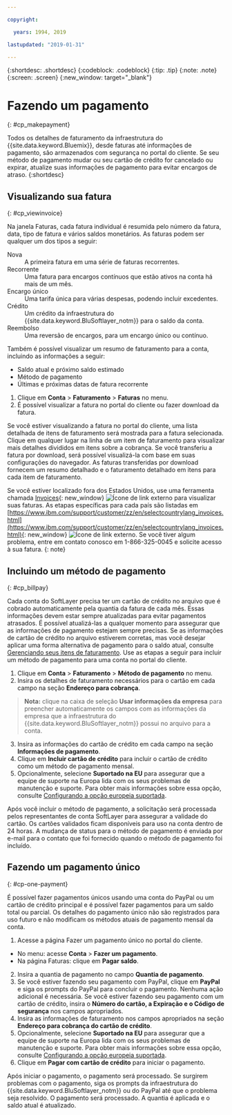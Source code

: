 ```yaml
---

copyright:

  years: 1994, 2019

lastupdated: "2019-01-31"

---
```


{:shortdesc: .shortdesc}
{:codeblock: .codeblock}
{:tip: .tip}
{:note: .note}
{:screen: .screen}
{:new_window: target="_blank"}


# Fazendo um pagamento
{: #cp_makepayment}

Todos os detalhes de faturamento da infraestrutura do {{site.data.keyword.Bluemix}}, desde faturas até informações de pagamento, são armazenados com segurança no portal do cliente. Se seu método de pagamento mudar ou seu cartão de crédito for cancelado ou expirar, atualize suas informações de pagamento para evitar encargos de atraso.
{:shortdesc}

## Visualizando sua fatura
{: #cp_viewinvoice}

Na janela Faturas, cada fatura individual é resumida pelo número da fatura, data, tipo de fatura e vários saldos monetários. As faturas podem ser qualquer um dos tipos a seguir:

<dl>
<dt>Nova</dt>
<dd>A primeira fatura em uma série de faturas recorrentes.</dd>
<dt>Recorrente</dt>
<dd>Uma fatura para encargos contínuos que estão ativos na conta há mais de um mês.</dd>
<dt>Encargo único</dt>
<dd>Uma tarifa única para várias despesas, podendo incluir excedentes.</dd>
<dt>Crédito</dt>
<dd>Um crédito da infraestrutura do {{site.data.keyword.BluSoftlayer_notm}} para o saldo da conta.</dd>
<dt>Reembolso</dt>
<dd>Uma reversão de encargos, para um encargo único ou contínuo.</dd>
</dl>

Também é possível visualizar um resumo de faturamento para a conta, incluindo as informações a seguir:
  * Saldo atual e próximo saldo estimado
  * Método de pagamento
  * Últimas e próximas datas de fatura recorrente

1. Clique em **Conta** > **Faturamento** > **Faturas** no menu.
2. É possível visualizar a fatura no portal do cliente ou fazer download da fatura.

Se você estiver visualizando a fatura no portal do cliente, uma lista detalhada de itens de faturamento será mostrada para a fatura selecionada. Clique em qualquer lugar na linha de um item de faturamento para visualizar mais detalhes divididos em itens sobre a cobrança. Se você transferiu a fatura por download, será possível visualizá-la com base em suas configurações do navegador. As faturas transferidas por download fornecem um resumo detalhado e o faturamento detalhado em itens para cada item de faturamento.

Se você estiver localizado fora dos Estados Unidos, use uma ferramenta chamada [Invoices](http://www.ibm.com/support/customer/invoices){: new_window} ![Ícone de link externo](../icons/launch-glyph.svg "Ícone de link externo") para visualizar suas faturas. As etapas específicas para cada país são listadas em [https://www.ibm.com/support/customer/zz/en/selectcountrylang_invoices.html](https://www.ibm.com/support/customer/zz/en/selectcountrylang_invoices.html){: new_window} ![Ícone de link externo](../icons/launch-glyph.svg "Ícone de link externo"). Se você tiver algum problema, entre em contato conosco em 1-866-325-0045 e solicite acesso à sua fatura.
{: note}

## Incluindo um método de pagamento
{: #cp_billpay}

Cada conta do SoftLayer precisa ter um cartão de crédito no arquivo que é cobrado automaticamente pela quantia da fatura de cada mês. Essas informações devem estar sempre atualizadas para evitar pagamentos atrasados. É possível atualizá-las a qualquer momento para assegurar que as informações de pagamento estejam sempre precisas. Se as informações de cartão de crédito no arquivo estiverem corretas, mas você desejar aplicar uma forma alternativa de pagamento para o saldo atual, consulte [Gerenciando seus itens de faturamento](/docs/customer-portal?topic=customer-portal-manage-billing#manage-billing). Use as etapas a seguir para incluir um método de pagamento para uma conta no portal do cliente.

1. Clique em **Conta** > **Faturamento** > **Método de pagamento** no menu.
2. Insira os detalhes de faturamento necessários para o cartão em cada campo na seção **Endereço para cobrança**.
> **Nota:** clique na caixa de seleção **Usar informações da empresa** para preencher automaticamente os campos com as informações da empresa que a infraestrutura do {{site.data.keyword.BluSoftlayer_notm}} possui no arquivo para a conta.
3. Insira as informações do cartão de crédito em cada campo na seção **Informações de pagamento**.
4. Clique em **Incluir cartão de crédito** para incluir o cartão de crédito como um método de pagamento mensal.
5. Opcionalmente, selecione **Suportado na EU** para assegurar que a equipe de suporte na Europa lida com os seus problemas de manutenção e suporte.  Para obter mais informações sobre essa opção, consulte [Configurando a opção europeia suportada](/docs/customer-portal?topic=customer-portal-cp_seteusupported#cp_seteusupported).

Após você incluir o método de pagamento, a solicitação será processada pelos representantes de conta SoftLayer para assegurar a validade do cartão. Os cartões validados ficam disponíveis para uso na conta dentro de 24 horas. A mudança de status para o método de pagamento é enviada por e-mail para o contato que foi fornecido quando o método de pagamento foi incluído.

## Fazendo um pagamento único
{: #cp-one-payment}

É possível fazer pagamentos únicos usando uma conta do PayPal ou um cartão de crédito principal e é possível fazer pagamentos para um saldo total ou parcial. Os detalhes do pagamento único não são registrados para uso futuro e não modificam os métodos atuais de pagamento mensal da conta.

1. Acesse a página Fazer um pagamento único no portal do cliente.
 * No menu: acesse **Conta** > **Fazer um pagamento**.
 * Na página Faturas: clique em **Pagar saldo**.
2. Insira a quantia de pagamento no campo **Quantia de pagamento**.
3. Se você estiver fazendo seu pagamento com PayPal, clique em **PayPal** e siga os prompts do PayPal para concluir o pagamento. Nenhuma ação adicional é necessária. Se você estiver fazendo seu pagamento com um cartão de crédito, insira o **Número do cartão, a Expiração e o Código de segurança** nos campos apropriados.
4. Insira as informações de faturamento nos campos apropriados na seção **Endereço para cobrança do cartão de crédito**.
5. Opcionalmente, selecione **Suportado na EU** para assegurar que a equipe de suporte na Europa lida com os seus problemas de manutenção e suporte.  Para obter mais informações sobre essa opção, consulte [Configurando a opção europeia suportada](/docs/customer-portal?topic=customer-portal-cp_seteusupported#cp_seteusupported).
6. Clique em **Pagar com cartão de crédito** para iniciar o pagamento.

Após iniciar o pagamento, o pagamento será processado. Se surgirem problemas com o pagamento, siga os prompts da infraestrutura do {{site.data.keyword.BluSoftlayer_notm}} ou do PayPal até que o problema seja resolvido. O pagamento será processado. A quantia é aplicada e o saldo atual é atualizado.
